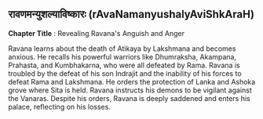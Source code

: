 ## रावणमन्युशल्याविष्कारः (rAvaNamanyushalyAviShkAraH)
**Chapter Title** : Revealing Ravana's Anguish and Anger

Ravana learns about the death of Atikaya by Lakshmana and becomes anxious. He recalls his powerful warriors like Dhumraksha, Akampana, Prahasta, and Kumbhakarna, who were all defeated by Rama. Ravana is troubled by the defeat of his son Indrajit and the inability of his forces to defeat Rama and Lakshmana. He orders the protection of Lanka and Ashoka grove where Sita is held. Ravana instructs his demons to be vigilant against the Vanaras. Despite his orders, Ravana is deeply saddened and enters his palace, reflecting on his losses.